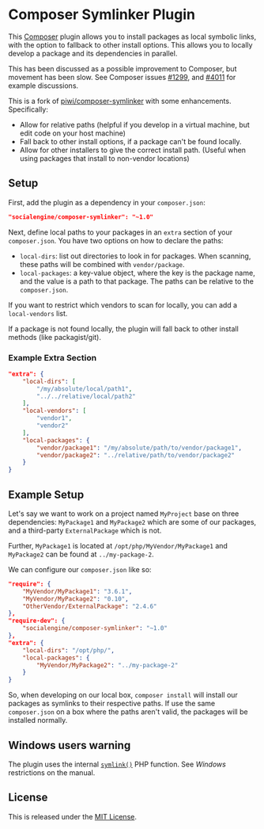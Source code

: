 Composer Symlinker Plugin
==================

This [Composer](http://getcomposer.org/) plugin allows you to install packages as local symbolic links, with the option
to fallback to other install options. This allows you to locally develop a package and its dependencies in parallel.

This has been discussed as a possible improvement to Composer, but movement has been slow. See Composer issues 
[#1299](https://github.com/composer/composer/issues/1299), and [#4011](https://github.com/composer/composer/issues/4011)
for example discussions.

This is a fork of [piwi/composer-symlinker](https://github.com/piwi/composer-symlinker) with some enhancements. 
Specifically:
- Allow for relative paths (helpful if you develop in a virtual machine, but edit code on your host machine)
- Fall back to other install options, if a package can't be found locally.
- Allow for other installers to give the correct install path. (Useful when using packages that install to non-vendor 
    locations)

## Setup

First, add the plugin as a dependency in your `composer.json`:

```json
"socialengine/composer-symlinker": "~1.0"
```

Next, define local paths to your packages in an `extra` section of your `composer.json`. You have two options on how to
declare the paths:

- `local-dirs`: list out directories to look in for packages. When scanning, these paths will be combined with 
    `vendor/package`.
- `local-packages`: a key-value object, where the key is the package name, and the value is a path to that package. The
    paths can be relative to the `composer.json`.

If you want to restrict which vendors to scan for locally, you can add a `local-vendors` list.
 
If a package is not found locally, the plugin will fall back to other install methods (like packagist/git).

### Example Extra Section

```json
"extra": {
    "local-dirs": [
        "/my/absolute/local/path1",
        "../../relative/local/path2"
    ],
    "local-vendors": [
        "vendor1",
        "vendor2"
    ],
    "local-packages": {
        "vendor/package1": "/my/absolute/path/to/vendor/package1",
        "vendor/package2": "../relative/path/to/vendor/package2"
    }
}
```

## Example Setup

Let's say we want to work on a project named `MyProject` base on three dependencies:
`MyPackage1` and `MyPackage2` which are some of our packages, and a third-party
`ExternalPackage` which is not.

Further, `MyPackage1` is located at `/opt/php/MyVendor/MyPackage1` and `MyPackage2` can be found at `../my-package-2`.

We can configure our `composer.json` like so:

```json
"require": {
    "MyVendor/MyPackage1": "3.6.1",
    "MyVendor/MyPackage2": "0.10",
    "OtherVendor/ExternalPackage": "2.4.6"
},
"require-dev": {
    "socialengine/composer-symlinker": "~1.0"
},
"extra": {
    "local-dirs": "/opt/php/",
    "local-packages": {
        "MyVendor/MyPackage2": "../my-package-2"
    }
}
```

So, when developing on our local box, `composer install` will install our packages as symlinks to their respective
paths. If use the same `composer.json` on a box where the paths aren't valid, the packages will be installed
normally.  

## Windows users warning

The plugin uses the internal [`symlink()`](http://php.net/symlink) PHP function.
See *Windows* restrictions on the manual.

## License

This is released under the [MIT License](https://github.com/SocialEngine/composer-symlinker/blob/master/LICENSE).
